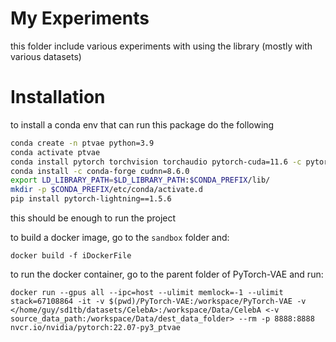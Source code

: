 # My Experiments
this folder include various experiments with using the library (mostly with various datasets) 



# Installation
to install a conda env that can run this package do the following

```sh
conda create -n ptvae python=3.9
conda activate ptvae
conda install pytorch torchvision torchaudio pytorch-cuda=11.6 -c pytorch -c nvidia
conda install -c conda-forge cudnn=8.6.0
export LD_LIBRARY_PATH=$LD_LIBRARY_PATH:$CONDA_PREFIX/lib/
mkdir -p $CONDA_PREFIX/etc/conda/activate.d
pip install pytorch-lightning==1.5.6
```

this should be enough to run the project



to build a docker image, go to the `sandbox` folder and:
```
docker build -f iDockerFile
```

to run the docker container, go to the parent folder of PyTorch-VAE and run:
```
docker run --gpus all --ipc=host --ulimit memlock=-1 --ulimit stack=67108864 -it -v $(pwd)/PyTorch-VAE:/workspace/PyTorch-VAE -v </home/guy/sd1tb/datasets/CelebA>:/workspace/Data/CelebA <-v source_data_path:/workspace/Data/dest_data_folder> --rm -p 8888:8888 nvcr.io/nvidia/pytorch:22.07-py3_ptvae
```

